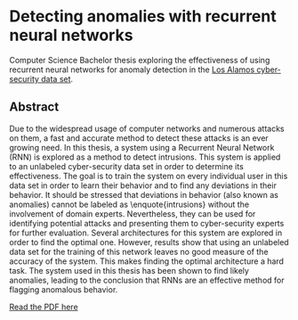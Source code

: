 # Detecting anomalies with recurrent neural networks

Computer Science Bachelor thesis exploring the effectiveness of using recurrent neural networks for anomaly detection in the [Los Alamos cyber-security data set](https://csr.lanl.gov/data).

## Abstract
Due to the widespread usage of computer networks and numerous attacks on them, a fast and accurate method to detect these attacks is an ever growing need. In this thesis, a system using a Recurrent Neural Network (RNN) is explored as a method to detect intrusions. This system is applied to an unlabeled cyber-security data set in order to determine its effectiveness. The goal is to train the system on every individual user in this data set in order to learn their behavior and to find any deviations in their behavior. It should be stressed that deviations in behavior (also known as anomalies) cannot be labeled as \enquote{intrusions} without the involvement of domain experts. Nevertheless, they can be used for identifying potential attacks and presenting them to cyber-security experts for further evaluation. Several architectures for this system are explored in order to find the optimal one. However, results show that using an unlabeled data set for the training of this network leaves no good measure of the accuracy of the system. This makes finding the optimal architecture a hard task. The system used in this thesis has been shown to find likely anomalies, leading to the conclusion that RNNs are an effective method for flagging anomalous behavior.

[Read the PDF here](https://sanderronde.github.io/bachelor-thesis/thesis.pdf)
